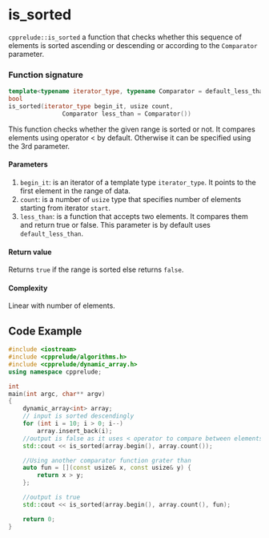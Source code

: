 # is_sorted

`cpprelude::is_sorted` a function that checks whether this sequence of elements is sorted ascending or descending or according to the `Comparator` parameter.

### Function signature

```c++
template<typename iterator_type, typename Comparator = default_less_than<typename iterator_type::data_type>>
bool 
is_sorted(iterator_type begin_it, usize count, 
               Comparator less_than = Comparator())
```

This function checks whether the given range is sorted or not. It compares elements using operator < by default. Otherwise it can be specified using the 3rd parameter.

#### Parameters

1. `begin_it`: is an iterator of a template type `iterator_type`. It points to the first element in the range of data.
2. `count`: is a number of `usize` type that specifies number of elements starting from iterator `start`.
3. `less_than`: is a function that accepts two elements. It compares them and return true or false. This parameter is by default uses `default_less_than`.

#### Return value

Returns `true` if the range is sorted else returns `false`.

#### Complexity

Linear with number of elements.

## Code Example

```c++
#include <iostream>
#include <cpprelude/algorithms.h>
#include <cpprelude/dynamic_array.h>
using namespace cpprelude;

int
main(int argc, char** argv)
{
	dynamic_array<int> array;
	// input is sorted descendingly
	for (int i = 10; i > 0; i--)
		array.insert_back(i);
	//output is false as it uses < operator to compare between elements
	std::cout << is_sorted(array.begin(), array.count());

	//Using another comparator function grater than
	auto fun = [](const usize& x, const usize& y) {
		return x > y;
	};

	//output is true 
	std::cout << is_sorted(array.begin(), array.count(), fun);

	return 0;
}
```

